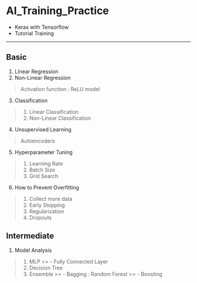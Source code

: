 # AI_Training_Practice

- Keras with Tensorflow
- Tutorial Training
---

## Basic
1. Linear Regression
2. Non-Linear Regression
  > Activation function : ReLU model
3. Classification
  > 1) Linear Classification
  > 2) Non-Linear Classification
4. Unsupervised Learning
  > Autoencoders
5. Hyperparameter Tuning
  > 1) Learning Rate
  > 2) Batch Size
  > 3) Grid Search
6. How to Prevent Overfitting
  > 1) Collect more data
  > 2) Early Stopping
  > 3) Regularization
  > 4) Dropouts

## Intermediate
1. Model Analysis
  > 1) MLP
    >> - Fully Connected Layer
  > 2) Decision Tree
  > 3) Ensemble
    >> - Bagging : Random Forest
    >> - Boosting
